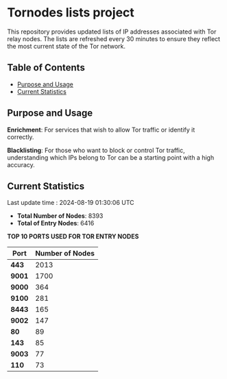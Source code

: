 # Tornodes lists project

This repository provides updated lists of IP addresses associated with Tor relay nodes. The lists are refreshed every 30 minutes to ensure they reflect the most current state of the Tor network.

## Table of Contents

- [Purpose and Usage](#purpose-and-usage)
- [Current Statistics](#current-statistics)


## Purpose and Usage

**Enrichment**: For services that wish to allow Tor traffic or identify it correctly.

**Blacklisting**: For those who want to block or control Tor traffic, understanding which IPs belong to Tor can be a starting point with a high accuracy.

## Current Statistics

Last update time : 2024-08-19 01:30:06 UTC

- **Total Number of Nodes**: 8393
- **Total of Entry Nodes**: 6416

**TOP 10 PORTS USED FOR TOR ENTRY NODES**

| **Port** | **Number of Nodes** |
|------|-----------------|
| **443**   | 2013  |
| **9001**   | 1700  |
| **9000**   | 364  |
| **9100**   | 281  |
| **8443**   | 165  |
| **9002**   | 147  |
| **80**   | 89  |
| **143**   | 85  |
| **9003**   | 77  |
| **110**   | 73  |

